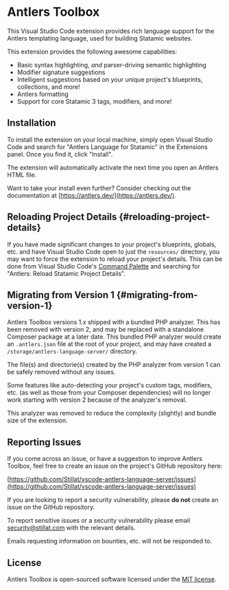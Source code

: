 # Antlers Toolbox

This Visual Studio Code extension provides rich language support for the Antlers templating language, used for building Statamic websites.

This extension provides the following awesome capabilities:

* Basic syntax highlighting, *and* parser-driving semantic highlighting
* Modifier signature suggestions
* Intelligent suggestions based on your unique project's blueprints, collections, and more!
* Antlers formatting
* Support for core Statamic 3 tags, modifiers, and more!

## Installation

To install the extension on your local machine, simply open Visual Studio Code and search for "Antlers Language for Statamic" in the Extensions panel. Once you find it, click "Install".

The extension will automatically activate the next time you open an Antlers HTML file.

Want to take your install even further? Consider checking out the documentation at [https://antlers.dev/](https://antlers.dev/).

## Reloading Project Details {#reloading-project-details}

If you have made significant changes to your project's blueprints, globals, etc. and have Visual Studio Code open to just the `resources/` directory, you may want to force the extension to reload your project's details. This can be done from Visual Studio Code's [Command Palette](https://code.visualstudio.com/docs/getstarted/userinterface#_command-palette) and searching for "Antlers: Reload Statamic Project Details".

## Migrating from Version 1 {#migrating-from-version-1}

Antlers Toolbox versions 1.x shipped with a bundled PHP analyzer. This has been removed with version 2, and may be replaced with a standalone Composer package at a later date. This bundled PHP analyzer would create an `.antlers.json` file at the root of your project, and may have created a `/storage/antlers-language-server/` directory.

The file(s) and directorie(s) created by the PHP analyzer from version 1 can be safely removed without any issues.

Some features like auto-detecting your project's custom tags, modifiers, etc. (as well as those from your Composer dependencies) will no longer work starting with version 2 because of the analyzer's removal.

This analyzer was removed to reduce the complexity (slightly) and bundle size of the extension.

## Reporting Issues

If you come across an issue, or have a suggestion to improve Antlers Toolbox, feel free to create an issue on the project's GitHub repository here:

[https://github.com/Stillat/vscode-antlers-language-server/issues](https://github.com/Stillat/vscode-antlers-language-server/issues)

If you are looking to report a security vulnerability, please **do not** create an issue on the GitHub repository.

To report sensitive issues or a security vulnerability please email [security@stillat.com](mailto:security@stillat.com) with the relevant details.

Emails requesting information on bounties, etc. will not be responded to.

## License

Antlers Toolbox is open-sourced software licensed under the [MIT license](https://opensource.org/licenses/MIT).
